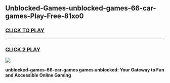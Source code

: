 
## Unblocked-Games-unblocked-games-66-car-games-Play-Free-81xo0
<h3>
<a href="https://premium76.site?title=unblocked-games-66-car-games&ref=18A1">CLICK TO PLAY</a></h3>
<hr>

<h3>
<a href="https://premium76.site?title=unblocked-games-66-car-games&ref=18A1">CLICK 2 PLAY</a>
  
</h3>

<a href="https://premium76.site?title=unblocked-games-66-car-games&ref=18A1"><img src="https://clearcache.store/games.png"></a>


**unblocked-games-66-car-games games unblocked: Your Gateway to Fun and Accessible Online Gaming**
